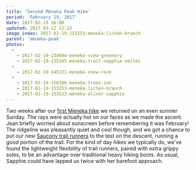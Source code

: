 ```yaml
---
title: 'Second Meneka Peak Hike'
period: 'February 19, 2017'
date: 2017-02-19 16:00
updated: 2017-03-12 12:22
image_index: 2017-02-19-153253-meneka-lichen-branch
parent: 'meneka-peak'
photos:
  -
    - 2017-02-19-134604-meneka-view-greenery
    - 2017-02-19-135345-meneka-trail-sapphie-smiles
  -
    - 2017-02-19-145721-meneka-view-rock
  -
    - 2017-02-19-150106-meneka-trees-sun
    - 2017-02-19-153253-meneka-lichen-branch
    - 2017-02-19-153523-meneka-oliver-sapphie
---
```


Two weeks after our [first Meneka hike](/2017/meneka-peak-1/) we returned on an even sunnier Sunday. The rays were actually hot on our faces as we made the ascent. Jean briefly worried about sunscreen before remembering it was February! The ridgeline was pleasantly quiet and cool though, and we got a chance to put our new [Saucony trail runners](http://www.saucony.com/en/mens-running-trail-running/) to the test on the descent, running a good portion of the trail. For the kind of day hikes we typically do, we've found the lightweight flexibility of trail runners, paired with extra grippy soles, to be an advantage over traditional heavy hiking boots. As usual, Sapphie could have lapped us twice with her barefoot approach.  
